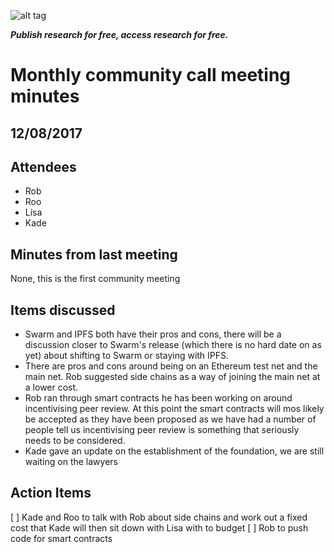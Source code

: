![alt tag](https://cloud.githubusercontent.com/assets/24201238/24583976/ced4c43e-179f-11e7-9c40-c0988c346f55.png)

_**Publish research for free, access research for free.**_

# Monthly community call meeting minutes

## 12/08/2017

## Attendees
* Rob
* Roo 
* Lisa
* Kade

## Minutes from last meeting
None, this is the first community meeting

## Items discussed
* Swarm and IPFS both have their pros and cons, there will be a discussion closer to Swarm's release (which there is no hard date on as yet) about shifting to Swarm or staying with IPFS.
* There are pros and cons around being on an Ethereum test net and the main net. Rob suggested side chains as a way of joining the main net at a lower cost.
* Rob ran through smart contracts he has been working on around incentivising peer review. At this point the smart contracts will mos likely be accepted as they have been proposed as we have had a number of people tell us incentivising peer review is something that seriously needs to be considered.
* Kade gave an update on the establishment of the foundation, we are still waiting on the lawyers

## Action Items
[ ] Kade and Roo to talk with Rob about side chains and work out a fixed cost that Kade will then sit down with Lisa with to budget
[ ] Rob to push code for smart contracts


